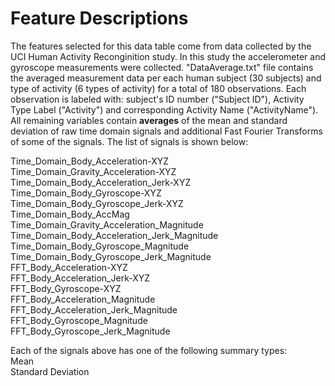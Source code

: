 Feature Descriptions
========================================================

The features selected for this data table come from data collected by the UCI Human Activity Reconginition study. In this study the accelerometer and gyroscope measurements were collected. "DataAverage.txt" file contains the averaged measurement data per each human subject (30 subjects) and type of activity (6 types of activity) for a total of 180 observations. Each observation is labeled with: subject's ID number ("Subject ID"), Activity Type Label ("Activity") and corresponding Activity Name ("ActivityName"). All remaining variables contain **averages** of the mean and standard deviation of raw time domain signals and additional Fast Fourier Transforms of some of the signals. The list of signals is shown below:

Time_Domain_Body_Acceleration-XYZ  
Time_Domain_Gravity_Acceleration-XYZ  
Time_Domain_Body_Acceleration_Jerk-XYZ  
Time_Domain_Body_Gyroscope-XYZ  
Time_Domain_Body_Gyroscope_Jerk-XYZ  
Time_Domain_Body_AccMag  
Time_Domain_Gravity_Acceleration_Magnitude  
Time_Domain_Body_Acceleration_Jerk_Magnitude  
Time_Domain_Body_Gyroscope_Magnitude  
Time_Domain_Body_Gyroscope_Jerk_Magnitude  
FFT_Body_Acceleration-XYZ  
FFT_Body_Acceleration_Jerk-XYZ  
FFT_Body_Gyroscope-XYZ  
FFT_Body_Acceleration_Magnitude  
FFT_Body_Acceleration_Jerk_Magnitude  
FFT_Body_Gyroscope_Magnitude  
FFT_Body_Gyroscope_Jerk_Magnitude  

Each of the signals above has one of the following summary types:  
Mean  
Standard Deviation  